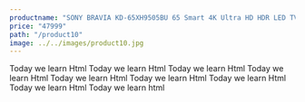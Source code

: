 ```yaml
---
productname: "SONY BRAVIA KD-65XH9505BU 65 Smart 4K Ultra HD HDR LED TV with Google Assistant"
price: "47999"
path: "/product10"
image: ../../images/product10.jpg
---
```

Today we learn Html Today we learn Html Today we learn Html Today we learn Html Today we learn Html Today we learn Html Today we learn Html Today we learn Html Today we learn html
